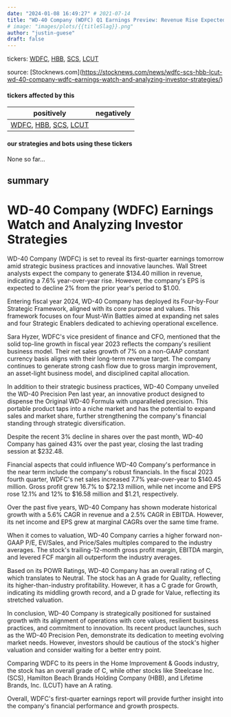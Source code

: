 ```yaml
---
date: "2024-01-08 16:49:27" # 2021-07-14
title: "WD-40 Company (WDFC) Q1 Earnings Preview: Revenue Rise Expected, but EPS May Dip"
# image: "images/plots/{{titleSlag}}.png"
author: "justin-guese"
draft: false
---
```

tickers: <a href='https://finance.yahoo.com/quote/WDFC' target='_blank'>WDFC</a>, <a href='https://finance.yahoo.com/quote/HBB' target='_blank'>HBB</a>, <a href='https://finance.yahoo.com/quote/SCS' target='_blank'>SCS</a>, <a href='https://finance.yahoo.com/quote/LCUT' target='_blank'>LCUT</a> 

source: [Stocknews.com](<a href='https://stocknews.com/news/wdfc-scs-hbb-lcut-wd-40-company-wdfc-earnings-watch-and-analyzing-investor-strategies/' target='_blank'>https://stocknews.com/news/wdfc-scs-hbb-lcut-wd-40-company-wdfc-earnings-watch-and-analyzing-investor-strategies/</a>)

#### tickers affected by this

| positively | negatively |
|------------|------------
| <a href='https://finance.yahoo.com/quote/WDFC' target='_blank'>WDFC</a>, <a href='https://finance.yahoo.com/quote/HBB' target='_blank'>HBB</a>, <a href='https://finance.yahoo.com/quote/SCS' target='_blank'>SCS</a>, <a href='https://finance.yahoo.com/quote/LCUT' target='_blank'>LCUT</a> |  |

#### our strategies and bots using these tickers

None so far...

## summary

# WD-40 Company (WDFC) Earnings Watch and Analyzing Investor Strategies

WD-40 Company (WDFC) is set to reveal its first-quarter earnings tomorrow amid strategic business practices and innovative launches. Wall Street analysts expect the company to generate $134.40 million in revenue, indicating a 7.6% year-over-year rise. However, the company's EPS is expected to decline 2% from the prior year's period to $1.00.

Entering fiscal year 2024, WD-40 Company has deployed its Four-by-Four Strategic Framework, aligned with its core purpose and values. This framework focuses on four Must-Win Battles aimed at expanding net sales and four Strategic Enablers dedicated to achieving operational excellence.

Sara Hyzer, WDFC's vice president of finance and CFO, mentioned that the solid top-line growth in fiscal year 2023 reflects the company's resilient business model. Their net sales growth of 7% on a non-GAAP constant currency basis aligns with their long-term revenue target. The company continues to generate strong cash flow due to gross margin improvement, an asset-light business model, and disciplined capital allocation.

In addition to their strategic business practices, WD-40 Company unveiled the WD-40 Precision Pen last year, an innovative product designed to dispense the Original WD-40 Formula with unparalleled precision. This portable product taps into a niche market and has the potential to expand sales and market share, further strengthening the company's financial standing through strategic diversification.

Despite the recent 3% decline in shares over the past month, WD-40 Company has gained 43% over the past year, closing the last trading session at $232.48.

Financial aspects that could influence WD-40 Company's performance in the near term include the company's robust financials. In the fiscal 2023 fourth quarter, WDFC's net sales increased 7.7% year-over-year to $140.45 million. Gross profit grew 16.7% to $72.13 million, while net income and EPS rose 12.1% and 12% to $16.58 million and $1.21, respectively.

Over the past five years, WD-40 Company has shown moderate historical growth with a 5.6% CAGR in revenue and a 2.5% CAGR in EBITDA. However, its net income and EPS grew at marginal CAGRs over the same time frame.

When it comes to valuation, WD-40 Company carries a higher forward non-GAAP P/E, EV/Sales, and Price/Sales multiples compared to the industry averages. The stock's trailing-12-month gross profit margin, EBITDA margin, and levered FCF margin all outperform the industry averages.

Based on its POWR Ratings, WD-40 Company has an overall rating of C, which translates to Neutral. The stock has an A grade for Quality, reflecting its higher-than-industry profitability. However, it has a C grade for Growth, indicating its middling growth record, and a D grade for Value, reflecting its stretched valuation.

In conclusion, WD-40 Company is strategically positioned for sustained growth with its alignment of operations with core values, resilient business practices, and commitment to innovation. Its recent product launches, such as the WD-40 Precision Pen, demonstrate its dedication to meeting evolving market needs. However, investors should be cautious of the stock's higher valuation and consider waiting for a better entry point.

Comparing WDFC to its peers in the Home Improvement & Goods industry, the stock has an overall grade of C, while other stocks like Steelcase Inc. (SCS), Hamilton Beach Brands Holding Company (HBB), and Lifetime Brands, Inc. (LCUT) have an A rating.

Overall, WDFC's first-quarter earnings report will provide further insight into the company's financial performance and growth prospects.